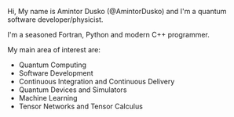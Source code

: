 Hi, My name is Amintor Dusko (@AmintorDusko) and I'm a quantum software developer/physicist.

I'm a seasoned Fortran, Python and modern C++ programmer. 

My main area of interest are:
* Quantum Computing
* Software Development
* Continuous Integration and Continuous Delivery
* Quantum Devices and Simulators
* Machine Learning
* Tensor Networks and Tensor Calculus
<!---
AmintorDusko/AmintorDusko is a ✨ special ✨ repository because its `README.md` (this file) appears on your GitHub profile.
You can click the Preview link to take a look at your changes.
--->

